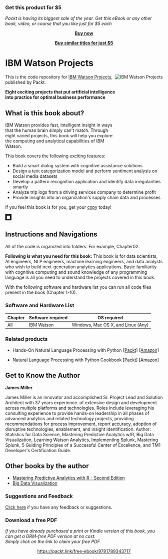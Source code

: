 
### Get this product for $5

<i>Packt is having its biggest sale of the year. Get this eBook or any other book, video, or course that you like just for $5 each</i>


<b><p align='center'>[Buy now](https://packt.link/9781789343717)</p></b>


<b><p align='center'>[Buy similar titles for just $5](https://subscription.packtpub.com/search)</p></b>


# IBM Watson Projects

<a href="https://www.packtpub.com/big-data-and-business-intelligence/ibm-watson-projects?utm_source=github&utm_medium=repository&utm_campaign=9781789343717"><img src="https://dz13w8afd47il.cloudfront.net/sites/default/files/imagecache/ppv4_main_book_cover/9781789343717-%20Copy.png" alt="IBM Watson Projects" height="256px" align="right"></a>

This is the code repository for [IBM Watson Projects](https://www.packtpub.com/big-data-and-business-intelligence/ibm-watson-projects?utm_source=github&utm_medium=repository&utm_campaign=9781789343717), published by Packt.

**Eight exciting projects that put artificial intelligence into practice for optimal business performance**

## What is this book about?
IBM Watson provides fast, intelligent insight in ways that the human brain simply can't match. Through eight varied projects, this book will help you explore the computing and analytical capabilities of IBM Watson.

This book covers the following exciting features:
* Build a smart dialog system with cognitive assistance solutions
* Design a text categorization model and perform sentiment analysis on social media datasets
* Develop a pattern recognition application and identify data irregularities smartly
* Analyze trip logs from a driving services company to determine profit
* Provide insights into an organization's supply chain data and processes

If you feel this book is for you, get your [copy](https://www.amazon.com/dp/10DigitISBN) today!

<a href="https://www.packtpub.com/?utm_source=github&utm_medium=banner&utm_campaign=GitHubBanner"><img src="https://raw.githubusercontent.com/PacktPublishing/GitHub/master/GitHub.png" 
alt="https://www.packtpub.com/" border="5" /></a>


## Instructions and Navigations
All of the code is organized into folders. For example, Chapter02.

**Following is what you need for this book:**
This book is for data scientists, AI engineers, NLP engineers, machine learning engineers, and data analysts who wish to build next-generation analytics applications. Basic familiarity with cognitive computing and sound knowledge of any programming language is all you need to understand the projects covered in this book.

With the following software and hardware list you can run all code files present in the book (Chapter 1-10).

### Software and Hardware List

| Chapter  | Software required                   | OS required                        |
| -------- | ------------------------------------| -----------------------------------|
| All      |  IBM Watson                         | Windows, Mac OS X, and Linux (Any) |


### Related products
* Hands-On Natural Language Processing with Python [[Packt]](https://www.packtpub.com/big-data-and-business-intelligence/hands-natural-language-processing-python?utm_source=github&utm_medium=repository&utm_campaign=9781789139495) [[Amazon]](https://www.amazon.com/dp/178913949X)

* Natural Language Processing with Python Cookbook [[Packt]](https://www.packtpub.com/big-data-and-business-intelligence/natural-language-processing-python-cookbook?utm_source=github&utm_medium=repository&utm_campaign=9781787289321) [[Amazon]](https://www.amazon.com/dp/178728932X)

## Get to Know the Author
**James Miller**

James Miller is an innovator and accomplished Sr. Project Lead and Solution Architect with 37 years experience. of extensive design and development across multiple platforms and technologies. Roles include leveraging his consulting experience to provide hands-on leadership in all phases of advanced analytics and related technology projects, providing recommendations for process improvement, report accuracy, adoption of disruptive technologies, enablement, and insight identification.
Author: Statistics for Data Science, Mastering Predictive Analytics w/R, Big Data Visualization, Learning Watson Analytics, Implementing Splunk, Mastering Splunk, 5 Guiding Principles of a Successful Center of Excellence, and TM1 Developer's Certification Guide.

## Other books by the author
* [Mastering Predictive Analytics with R - Second Edition](https://www.packtpub.com/big-data-and-business-intelligence/mastering-predictive-analytics-r-second-edition?utm_source=github&utm_medium=repository&utm_campaign=9781787121393)
* [Big Data Visualization](https://www.packtpub.com/big-data-and-business-intelligence/big-data-visualization?utm_source=github&utm_medium=repository&utm_campaign=9781785281945)

### Suggestions and Feedback
[Click here](https://docs.google.com/forms/d/e/1FAIpQLSdy7dATC6QmEL81FIUuymZ0Wy9vH1jHkvpY57OiMeKGqib_Ow/viewform) if you have any feedback or suggestions.
### Download a free PDF

 <i>If you have already purchased a print or Kindle version of this book, you can get a DRM-free PDF version at no cost.<br>Simply click on the link to claim your free PDF.</i>
<p align="center"> <a href="https://packt.link/free-ebook/9781789343717">https://packt.link/free-ebook/9781789343717 </a> </p>